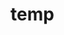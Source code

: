 # temp







































































































































































































































































































































































































